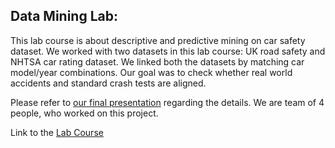 ## Data Mining Lab:

This lab course is about descriptive and predictive mining on car safety dataset. We worked with two datasets in this lab course: UK road safety and NHTSA car rating dataset. 
We linked both the datasets by matching car model/year combinations. Our goal was to check whether real world accidents and standard crash tests are aligned. 

Please refer to [our final presentation](./Final_Presentation.pdf) regarding the details. We are team of 4 people, who worked on this project.

Link to the [Lab Course](https://www.rostlab.org/teaching/wise20/dmlab)
